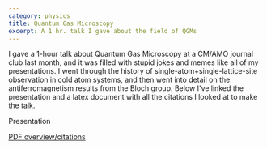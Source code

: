 ```yaml
---
category: physics
title: Quantum Gas Microscopy
excerpt: A 1 hr. talk I gave about the field of QGMs
---
```

I gave a 1-hour talk about Quantum Gas Microscopy at a CM/AMO journal club last month, and it was filled with stupid jokes and memes like all of my presentations. I went through the history of single-atom+single-lattice-site observation in cold atom systems, and then went into detail on the antiferromagnetism results from the Bloch group. Below I've linked the presentation and a latex document with all the citations I looked at to make the talk.

Presentation

[PDF overview/citations](/assets/other/QGM_citations.pdf)
